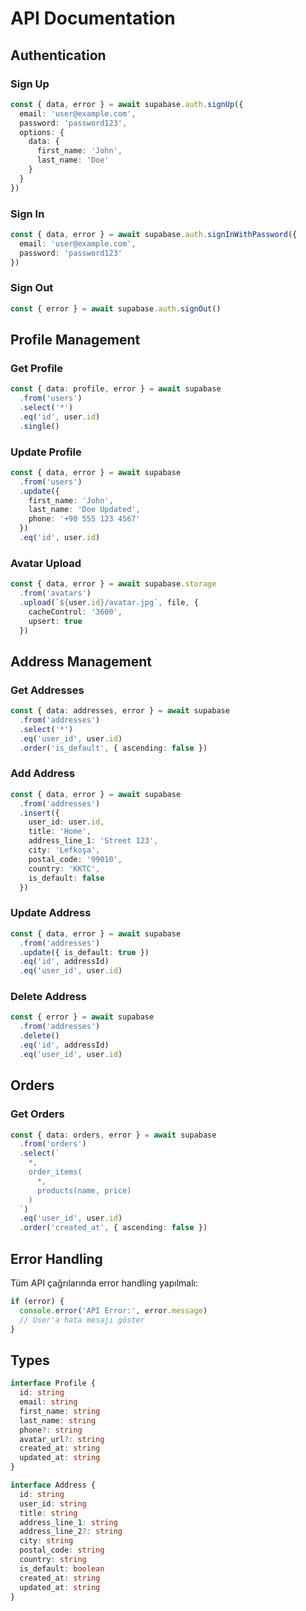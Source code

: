 # API Documentation

## Authentication

### Sign Up
```typescript
const { data, error } = await supabase.auth.signUp({
  email: 'user@example.com',
  password: 'password123',
  options: {
    data: {
      first_name: 'John',
      last_name: 'Doe'
    }
  }
})
```

### Sign In
```typescript
const { data, error } = await supabase.auth.signInWithPassword({
  email: 'user@example.com',
  password: 'password123'
})
```

### Sign Out
```typescript
const { error } = await supabase.auth.signOut()
```

## Profile Management

### Get Profile
```typescript
const { data: profile, error } = await supabase
  .from('users')
  .select('*')
  .eq('id', user.id)
  .single()
```

### Update Profile
```typescript
const { data, error } = await supabase
  .from('users')
  .update({
    first_name: 'John',
    last_name: 'Doe Updated',
    phone: '+90 555 123 4567'
  })
  .eq('id', user.id)
```

### Avatar Upload
```typescript
const { data, error } = await supabase.storage
  .from('avatars')
  .upload(`${user.id}/avatar.jpg`, file, {
    cacheControl: '3600',
    upsert: true
  })
```

## Address Management

### Get Addresses
```typescript
const { data: addresses, error } = await supabase
  .from('addresses')
  .select('*')
  .eq('user_id', user.id)
  .order('is_default', { ascending: false })
```

### Add Address
```typescript
const { data, error } = await supabase
  .from('addresses')
  .insert({
    user_id: user.id,
    title: 'Home',
    address_line_1: 'Street 123',
    city: 'Lefkoşa',
    postal_code: '99010',
    country: 'KKTC',
    is_default: false
  })
```

### Update Address
```typescript
const { data, error } = await supabase
  .from('addresses')
  .update({ is_default: true })
  .eq('id', addressId)
  .eq('user_id', user.id)
```

### Delete Address
```typescript
const { error } = await supabase
  .from('addresses')
  .delete()
  .eq('id', addressId)
  .eq('user_id', user.id)
```

## Orders

### Get Orders
```typescript
const { data: orders, error } = await supabase
  .from('orders')
  .select(`
    *,
    order_items(
      *,
      products(name, price)
    )
  `)
  .eq('user_id', user.id)
  .order('created_at', { ascending: false })
```

## Error Handling

Tüm API çağrılarında error handling yapılmalı:

```typescript
if (error) {
  console.error('API Error:', error.message)
  // User'a hata mesajı göster
}
```

## Types

```typescript
interface Profile {
  id: string
  email: string
  first_name: string
  last_name: string
  phone?: string
  avatar_url?: string
  created_at: string
  updated_at: string
}

interface Address {
  id: string
  user_id: string
  title: string
  address_line_1: string
  address_line_2?: string
  city: string
  postal_code: string
  country: string
  is_default: boolean
  created_at: string
  updated_at: string
}
```
